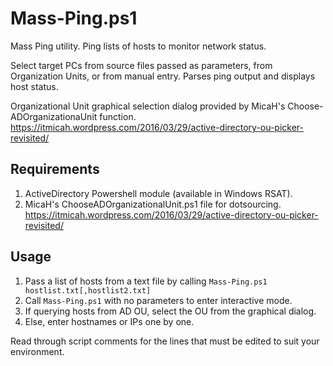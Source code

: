 # Mass-Ping.ps1
Mass Ping utility. Ping lists of hosts to monitor network status.

Select target PCs from source files passed as parameters, from Organization Units, or from manual entry. Parses ping output and displays host status.

Organizational Unit graphical selection dialog provided by MicaH's Choose-ADOrganizationaUnit function. https://itmicah.wordpress.com/2016/03/29/active-directory-ou-picker-revisited/

## Requirements ##
1. ActiveDirectory Powershell module (available in Windows RSAT).
2. MicaH's ChooseADOrganizationalUnit.ps1 file for dotsourcing. https://itmicah.wordpress.com/2016/03/29/active-directory-ou-picker-revisited/

## Usage ##
1. Pass a list of hosts from a text file by calling <code>Mass-Ping.ps1 hostlist.txt[,hostlist2.txt]</code>
2. Call <code>Mass-Ping.ps1</code> with no parameters to enter interactive mode.
  1. If querying hosts from AD OU, select the OU from the graphical dialog.
  2. Else, enter hostnames or IPs one by one.

Read through script comments for the lines that must be edited to suit your environment.
